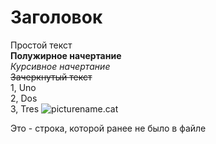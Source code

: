 # Заголовок
Простой текст  
**Полужирное начертание**  
*Курсивное начертание*  
~~Зачеркнутый текст~~  
1, Uno  
2, Dos  
3, Tres
![picturename.cat](http://fotorelax.ru/wp-content/uploads/2020/12/20201227-Photos-of-cats-12_1-min.jpg)

Это - строка, которой ранее не было в файле
